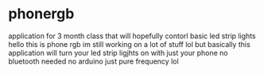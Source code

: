 # phonergb
application for 3 month class that will hopefully contorl basic led strip lights
hello this is  phone rgb im still working on a lot of stuff lol  but basically this application will turn your led strip ligjhts on with just your phone no bluetooth needed no arduino just pure frequency lol
